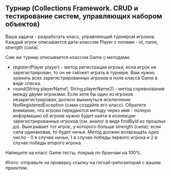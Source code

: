 ## Турнир (Collections Framework. CRUD и тестирование систем, управляющих набором объектов)

Ваша задача - разработать класс, управляющий турниром игроков. Каждый игрок описывается дата-классом Player с полями - id, name, strength (сила).

Сам же турнир описывается классом Game с методами:

* register(Player player) - метод регистрации игрока; если игрок не зарегистрирован, то он не сможет играть в турнире. Вам нужно хранить всех зарегистрированных игроков в поле класса Game в виде списка.
* round(String playerName1, String playerName2) - метод соревнования между двумя игроками. Если хотя бы один из игроков незарегистрирован, должно выкинуться исключение NotRegisteredException (сами создайте его класс). Обратите внимание, что игроки передаются методу через имя - полную информацию об игроке нужно будет найти в коллекции зарегистрированных игроков (см. аналог в виде findById из прошлых дз). Выигрывает тот игрок, у которого больше strength (сила); если сила одинаковая, то будет ничья. Метод должен возвращать одно число - 0 в случае ничьи, 1 в случае победы первого игрока и 2 в случае победы второго игрока.

Напишите на класс Game тесты, покрыв по бранчам на 100%.

Итого: отправьте на проверку ссылку на гитхаб-репозиторий с вашим проектом.